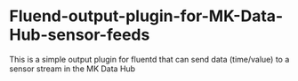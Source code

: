 # Fluend-output-plugin-for-MK-Data-Hub-sensor-feeds
This is a simple output plugin for fluentd that can send data (time/value) to a sensor stream in the MK Data Hub

